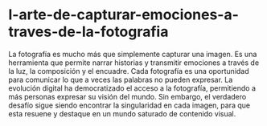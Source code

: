 # l-arte-de-capturar-emociones-a-traves-de-la-fotografia
La fotografía es mucho más que simplemente capturar una imagen. Es una herramienta que permite narrar historias y transmitir emociones a través de la luz, la composición y el encuadre. Cada fotografía es una oportunidad para comunicar lo que a veces las palabras no pueden expresar. La evolución digital ha democratizado el acceso a la fotografía, permitiendo a más personas expresar su visión del mundo. Sin embargo, el verdadero desafío sigue siendo encontrar la singularidad en cada imagen, para que esta resuene y destaque en un mundo saturado de contenido visual.
